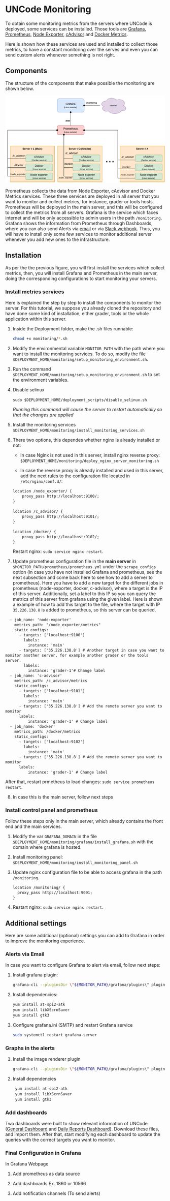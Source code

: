 # UNCode Monitoring

To obtain some monitoring metrics from the servers where UNCode is deployed, some services can be installed. Those tools are [Grafana](https://grafana.com/), [Prometheus](https://prometheus.io/), [Node Exporter](https://github.com/prometheus/node_exporter), [cAdvisor](https://github.com/google/cadvisor) and [Docker Metrics](https://docs.docker.com/config/daemon/prometheus/).

Here is shown how these services are used and installed to collect those metrics, to have a constant monitoring over the serves and even you can send custom alerts whenever something is not right.

## Components
The structure of the components that make possible the monitoring are shown below.  

![Monitor Structure](assets/monitoring_architecture.png)

Prometheus collects the data from Node Exporter, cAdvisor and Docker Metrics services. These three services are deployed in all server that you want to monitor and collect metrics, for instance, grader or tools hosts.
Prometheus will be deployed in the main server, and this will be configured to collect the metrics from all servers. Grafana is the service which faces internet and will be only accessible to admin users in the path `/monitoring`. Grafana shows the information from Prometheus through Dashboards, where you can also send Alerts via [email](https://grafana.com/docs/grafana/latest/alerting/notifications/#email) or via [Slack webhook](https://grafana.com/docs/grafana/latest/alerting/notifications/#slack).
Thus, you will have to install only some few services to monitor additional server whenever you add new ones to the infrastructure.

## Installation

As per the the previous figure, you will first install the services which collect metrics, then, you will install Grafana and Prometheus in the main server, doing the corresponding configurations to start monitoring your servers.

### Install metrics services

Here is explained the step by step to install the components to monitor the server. For this tutorial, we suppose you already cloned the repository and have done some kind of installation, either grader, tools or the whole application within this server.

1. Inside the Deployment folder, make the .sh files runnable:

   ```bash
   chmod +x monitoring/*.sh
   ```

2. Modify the environmental variable `MONITOR_PATH` with the path where you want to install the monitoring services. To do so, modify the file `$DEPLOYMENT_HOME/monitoring/setup_monitoring_environment.sh`.

3. Run the command `$DEPLOYMENT_HOME/monitoring/setup_monitoring_environment.sh` to set the environment variables.

4. Disable selinux

   `sudo $DEPLOYMENT_HOME/deployment_scripts/disable_selinux.sh`

   *Running this command will cause the server to restart automatically so that the changes are applied*

5. Install the monitoring services `$DEPLOYMENT_HOME/monitoring/install_monitoring_services.sh`

6. There two options, this dependes whether nginx is already installed or not:

    - In case Nginx is not used in this server, install nginx reverse proxy: `$DEPLOYMENT_HOME/monitoring/deploy_nginx_server_monitoring.sh`
    
    - In case the reverse proxy is already installed and used in this server, add the next rules to the configuration file located in `/etc/nginx/conf.d/`:
    
    ```
    location /node_exporter/ {
        proxy_pass http://localhost:9100/;
    }

    location /c_advisor/ {
        proxy_pass http://localhost:9101/;
    }

    location /docker/ {
        proxy_pass http://localhost:9102/;
    }
    ```
    
    Restart nginx: `sudo service nginx restart`.
    
7. Update prometheus configuration file in the **main server** in `$MONITOR_PATH/prometheus/prometheus.yml` under the `scrape_configs` option (in case you have not installed Grafana and prometheus, see the next subsection and come back here to see how to add a server to prometheus).
Here you have to add a new target for the different jobs in prometheus (node-exporter, docker, c-advisor), where a target is the IP of this server. Additionally, set a label to this IP so you can query the metrics of this server from grafana using the given label.
Here is shown a example of how to add this target to the file, where the target with IP `35.226.138.8` is added to prometheus, so this server can be queried.

```
  - job_name: 'node-exporter'
    metrics_path: "/node_exporter/metrics"
    static_configs:
      - targets: ['localhost:9100']
        labels:
          instance: 'main'
      - targets: ['35.226.138.8'] # Another target in case you want to monitor another server, for example another grader or the tools server.
        labels:
          instance: 'grader-1'# Change label
  - job_name: 'c-advisor'
    metrics_path: /c_advisor/metrics
    static_configs:
      - targets: ['localhost:9101']
        labels:
          instance: 'main'
      - targets: ['35.226.138.8'] # Add the remote server you want to monitor
      labels:
          instance: 'grader-1' # Change label
  - job_name: 'docker'
    metrics_path: /docker/metrics
    static_configs:
      - targets: ['localhost:9102']
        labels:
          instance: 'main'
      - targets: ['35.226.138.8'] # Add the remote server you want to monitor
      labels:
          instance: 'grader-1' # Change label
```

After that, restart prmetheus to load changes: `sudo service prometheus restart`.

8. In case this is the main server, follow next steps

### Install control panel and prometheus

Follow these steps only in the main server, which already contains the front end and the main services.


1. Modify the var `GRAFANA_DOMAIN` in the file `$DEPLOYMENT_HOME/monitoring/grafana/install_grafana.sh` with the domain where grafana is hosted.

2. Install monitoring panel: `$DEPLOYMENT_HOME/monitoring/install_monitoring_panel.sh`

3. Update nginx configuration file to be able to access grafana in the path `/monitoring`.

    ```
    location /monitoring/ {
      proxy_pass http://localhost:9091;
    }
    ```

4. Restart nginx: `sudo service nginx restart`.

## Additional settings

Here are some additional (optional) settings you can add to Grafana in order to improve the monitoring experience. 

### Alerts via Email

In case you want to configure Grafana to alert via email, follow next steps:

1. Install grafana plugin:
   
   ```bash
   grafana-cli --pluginsDir \"${MONITOR_PATH}/grafana/plugins\" plugins install grafana-image-renderer
   ```

2. Install dependencies:
 	
 	```bash
 	yum install at-spi2-atk
 	yum install libXScrnSaver
 	yum install gtk3
 	```

3. Configure grafana.ini (SMTP) and restart Grafana service

	```bash
	sudo systemctl restart grafana-server
	```

### Graphs in the alerts

1. Install the image renderer plugin
    
    ```bash
    grafana-cli --pluginsDir \"${MONITOR_PATH}/grafana/plugins\" plugins install grafana-image-renderer
    ```

2. Install dependencies  
   ```bash
    yum install at-spi2-atk
    yum install libXScrnSaver
    yum install gtk3
   ```

### Add dashboards

Two dashboards were built to show relevant information of UNCode ([General Dashboard](monitoring/grafana/uncode_dashboard.json) and [Daily Reports Dashboard](monitoring/grafana/uncode_reports.json)). 
Download these files, and import them. After that, start modifying each dashboard to update the queries with the correct targets you want to monitor. 

### Final Configuration in Grafana

In Grafana Webpage

1. Add prometheus as data source

2. Add dashboards Ex. 1860 or 10566

3. Add notification channels (To send alerts)

